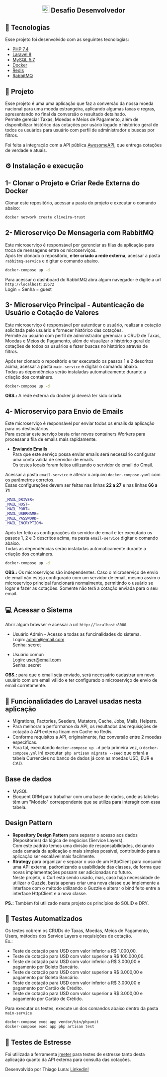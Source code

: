<h2 align="center">
    <img src="https://avatars.githubusercontent.com/u/58981329?s=200&v=4" alt="Oliveira Trust" width="24" /> Desafio Desenvolvedor
</h2>

## 🚀 Tecnologias

Esse projeto foi desenvolvido com as seguintes tecnologias:

- [PHP 7.4](https://php.net)
- [Laravel 8](https://laravel.com)
- [MySQL 5.7](https://mysql.com)
- [Docker](https://docker.com)
- [Redis](https://redis.io)
- [RabbitMQ](https://www.rabbitmq.com/)


## 📑 Projeto

Esse projeto é uma uma aplicação que faz a conversão da nossa moeda nacional para uma moeda estrangeira,
aplicando algumas taxas e regras, apresentando no final da conversão o resultado detalhado.  
Permite gereciar Taxas, Moedas e Meios de Pagamento, além de disponibilizar histórico das cotações por usário logado 
e histórico geral de todos os usuários para usuário com perfil de administrador e buscas por filtros.

Foi feita a integração com a API pública [AwesomeAPI](https://docs.awesomeapi.com.br/api-de-moedas),
que entrega cotações de verdade e atuais.

## ⚙️ Instalação e execução

## 1- Clonar o Projeto e Criar Rede Externa do Docker
Clonar este repositório, acessar a pasta do projeto e executar o comando abaixo:  
```sh
docker network create oliveira-trust
```  

## 2- Microserviço De Mensageria com RabbitMQ
Este microserviço é responsável por gerenciar as filas da aplicação para troca de mensagens entre os microserviços.  
Após ter clonado o repositório, **e ter criado a rede externa**, acessar a pasta `rabbitmq-service` e digitar o comando abaixo.
```sh
docker-compose up -d
```  
Para acessar o dashboard do RabbitMQ abra algum navegador e digite a url `http://localhost:15672`  
Login = Senha = guest  


## 3- Microserviço Principal - Autenticação de Usuário e Cotação de Valores
Este microserviço é responsável por autenticar o usuário, realizar a cotação solicitada pelo usuário e fornecer
histórico das cotações.  
Permite ao usuário com perfil de administrador gerenciar o CRUD de Taxas, Moedas e Meios de Pagamento, além de
visualizar o histórico geral de cotações de todos os usuários e fazer buscas no histórico através de filtros.

Após ter clonado o repositório e ter executado os passos 1 e 2 descritos acima, acessar a pasta `main-service` e digitar o comando abaixo.  
Todas as dependências serão instaladas automaticamente durante a criação dos containers.
```sh
docker-compose up -d
```
**OBS.:** A rede externa do docker já deverá ter sido criada.  


## 4- Microserviço para Envio de Emails
Este microserviço é responsável por enviar todos os emails da aplicação para os destinatários.  
Para escalar este serviço basta criar novos containers Workers para processar a fila de emails mais rapidamente.

- **Enviando Emails**  
Para que este serviço possa enviar emails será necessário configurar uma conta válida de servidor de emails.  
Os testes locais foram feitos utilizando o servidor de email do Gmail.

Acessar a pasta `email-service` e alterar o arquivo `docker-compose.yaml` com os parâmetros corretos.  
Essas configurações devem ser feitas nas linhas **22 a 27** e nas linhas **66 a 71**
```sh
_MAIL_DRIVER=
_MAIL_HOST=
_MAIL_PORT=
_MAIL_USERNAME=
_MAIL_PASSWORD=
_MAIL_ENCRYPTION=
```  

Após ter feito as configurações do servidor de email e ter executado os passos 1, 2 e 3 descritos acima, na pasta `email-service` 
digitar o comando abaixo.  
Todas as dependências serão instaladas automaticamente durante a criação dos containers.
```sh
docker-compose up -d
```
**OBS.:** Os microserviços são independentes. Caso o microserviço de envio de email não esteja configurado com um 
servidor de email, mesmo assim o microserviço principal funcionará normalmente, permitindo o usuário se logar e fazer 
as cotações. Somente não terá a cotação enviada para o seu email.  

## 💻 Acessar o Sistema
Abrir algum browser e acessar a url `http://localhost:8000`.
- Usuário Admin - Acesso a todas as funcinalidades do sistema.  
  Login: admin@email.com  
  Senha: secret

- Usuário comun  
  Login: user@email.com  
  Senha: secret

**OBS.:** para que o email seja enviado, será necessário cadastrar um novo usuário com um email válido e
ter configurado o microserviço de envio de email corretamente.  

## 🚀 Funcionalidades do Laravel usadas nesta aplicação
- Migrations, Factories, Seeders, Mutators, Cache, Jobs, Mails, Helpers.
- Para melhorar a performance da API, os resultados das requisições de cotação à API externa ficam em Cache no Redis.
- Conforme requisitos a API, originalmente, faz conversão entre 2 moedas específicas.
- Para tal, executando `docker-compose up -d` pela primeira vez, o `docker-compose.yml` irá executar` php artisan migrate --seed`
  que criará a tabela Currencies no banco de dados já com as moedas USD, EUR e CAD.

## Base de dados
- MySQL
- Eloquent ORM para trabalhar com uma base de dados, onde as tabelas têm um "Modelo" correspondente que se utiliza para interagir com essa tabela.

## Design Pattern
- **Repository Design Pattern** para separar o acesso aos dados (Repositories) da lógica de negócios (Service Layers).  
  Com este padrão temos uma divisão de responsabilidades, deixando cada camada da aplicação o mais simples possível, 
  contribuindo para a aplicação ser escalável mais facilmente.  
- **Strategy** para organizar e separar o uso de um HttpClient para consumir uma API externa, padronizando a usabilidade
  das classes, de forma que novas implementações possam ser adicionadas no futuro.   
  Neste projeto, o Curl está sendo usado, mas, caso haja necessidade de utilizar o Guzzle, basta apenas criar uma nova 
  classe que implemente a interface com o método utilizando o Guzzle e alterar o bind feito entre a interface HttpClient e a nova classe.

**PS.:** Também foi utilizado neste projeto os princípios do SOLID e DRY.  

## 🎯 ️Testes Automatizados
Os testes cobrem os CRUDs de Taxas, Moedas, Meios de Pagamento, Users, métodos dos Service Layers e requisições de cotação.  
Ex.:  
- Teste de cotação para USD com valor inferior a R$ 1.000,00.  
- Teste de cotação para USD com valor superior a R$ 100.000,00.  
- Teste de cotação para USD com valor inferior a R$ 3.000,00 e pagamento por Boleto Bancário.  
- Teste de cotação para USD com valor superior a R$ 3.000,00 e pagamento por Boleto Bancário.  
- Teste de cotação para USD com valor inferior a R$ 3.000,00 e pagamento por Cartão de Crédito.  
- Teste de cotação para USD com valor superior a R$ 3.000,00 e pagamento por Cartão de Crétido.  

Para executar os testes, execute un dos comandos abaixo dentro da pasta `main-service`   
```sh
docker-compose exec app vendor/bin/phpunit
docker-compose exec app php artisan test
```

## 🔨 Testes de Estresse
Foi utilizada a ferramenta [jmeter](http://jmeter.apache.org/download_jmeter.cgi) para testes de estresse tanto
desta aplicação quanto da API externa para consulta das cotações.

Desenvolvido por Thiago Luna: [Linkedin!](https://www.linkedin.com/in/thiago-luna/)